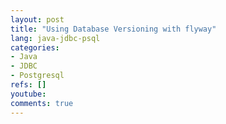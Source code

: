 ```yaml
---
layout: post
title: "Using Database Versioning with flyway"
lang: java-jdbc-psql
categories:
- Java
- JDBC
- Postgresql
refs: []
youtube: 
comments: true
---
```



